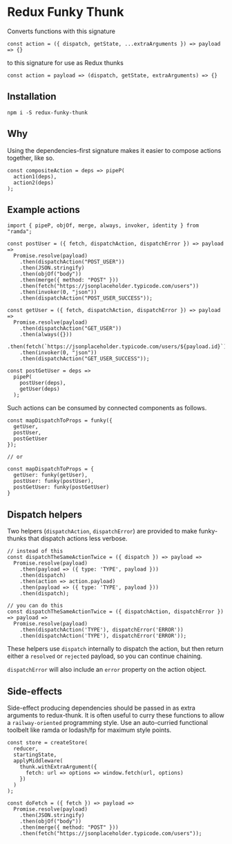 # Redux Funky Thunk

Converts functions with this signature

```
const action = ({ dispatch, getState, ...extraArguments }) => payload => {}
```

to this signature for use as Redux thunks

```
const action = payload => (dispatch, getState, extraArguments) => {}
```

## Installation

```
npm i -S redux-funky-thunk
```

## Why

Using the dependencies-first signature makes it easier to compose actions together, like so.

```
const compositeAction = deps => pipeP(
  action1(deps),
  action2(deps)
);
```

## Example actions

```
import { pipeP, objOf, merge, always, invoker, identity } from "ramda";

const postUser = ({ fetch, dispatchAction, dispatchError }) => payload =>
  Promise.resolve(payload)
    .then(dispatchAction("POST_USER"))
    .then(JSON.stringify)
    .then(objOf("body"))
    .then(merge({ method: "POST" }))
    .then(fetch("https://jsonplaceholder.typicode.com/users"))
    .then(invoker(0, "json"))
    .then(dispatchAction("POST_USER_SUCCESS"));

const getUser = ({ fetch, dispatchAction, dispatchError }) => payload =>
  Promise.resolve(payload)
    .then(dispatchAction("GET_USER"))
    .then(always({}))
    .then(fetch(`https://jsonplaceholder.typicode.com/users/${payload.id}`))
    .then(invoker(0, "json"))
    .then(dispatchAction("GET_USER_SUCCESS"));

const postGetUser = deps =>
  pipeP(
    postUser(deps),
    getUser(deps)
  );
```

Such actions can be consumed by connected components as follows.

```
const mapDispatchToProps = funky({
  getUser,
  postUser,
  postGetUser
});

// or

const mapDispatchToProps = {
  getUser: funky(getUser),
  postUser: funky(postUser),
  postGetUser: funky(postGetUser)
}
```

## Dispatch helpers

Two helpers (`dispatchAction`, `dispatchError`) are provided to make funky-thunks that dispatch actions less verbose.

```
// instead of this
const dispatchTheSameActionTwice = ({ dispatch }) => payload =>
  Promise.resolve(payload)
    .then(payload => ({ type: 'TYPE', payload }))
    .then(dispatch)
    .then(action => action.payload)
    .then(payload => ({ type: 'TYPE', payload }))
    .then(dispatch);

// you can do this
const dispatchTheSameActionTwice = ({ dispatchAction, dispatchError }) => payload =>
  Promise.resolve(payload)
    .then(dispatchAction('TYPE'), dispatchError('ERROR'))
    .then(dispatchAction('TYPE'), dispatchError('ERROR'));
```

These helpers use `dispatch` internally to dispatch the action, but then return either a `resolved` or `rejected` payload, so you can continue chaining.

`dispatchError` will also include an `error` property on the action object.

## Side-effects

Side-effect producing dependencies should be passed in as extra arguments to redux-thunk. It is often useful to curry these functions to allow a `railway-oriented` programming style. Use an auto-curried functional toolbelt like ramda or lodash/fp for maximum style points.

```
const store = createStore(
  reducer,
  startingState,
  applyMiddleware(
    thunk.withExtraArgument({
      fetch: url => options => window.fetch(url, options)
    })
  )
);

const doFetch = ({ fetch }) => payload =>
  Promise.resolve(payload)
    .then(JSON.stringify)
    .then(objOf("body"))
    .then(merge({ method: "POST" }))
    .then(fetch("https://jsonplaceholder.typicode.com/users"));
```
